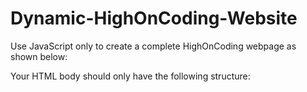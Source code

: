 # Dynamic-HighOnCoding-Website

Use JavaScript only to create a complete HighOnCoding webpage as shown below: 

Your HTML body should only have the following structure: 

<html>

<head></head>

<body>

<div id="container">

</div>

</body>

</html>
